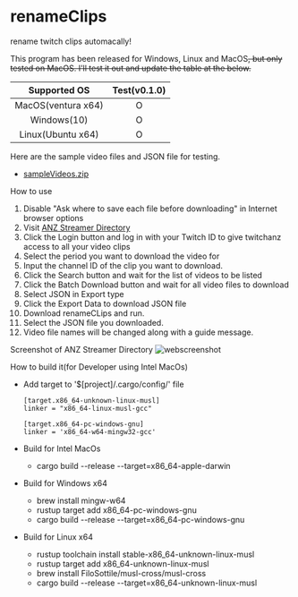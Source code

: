 # renameClips

rename twitch clips automacally!

This program has been released for Windows, Linux and MacOS<del>, but only tested on MacOS. I'll test it out and update the table at the below.</del>
 
  |  Supported OS          |  Test(v0.1.0) | 
  |:---------------------: | :-------------: |
  |   MacOS(ventura x64)   |      O        |
  |      Windows(10)       |      O        |
  |   Linux(Ubuntu x64)    |      O        |
  
Here are the sample video files and JSON file for testing.
  - [sampleVideos.zip](https://github.com/ppugend/renameClips/files/10037747/sampleVideos.zip)


How to use
  1. Disable "Ask where to save each file before downloading" in Internet browser options
  2. Visit [ANZ Streamer Directory](https://www.twitchanz.com/clips)
  3. Click the Login button and log in with your Twitch ID to give twitchanz access to all your video clips
  4. Select the period you want to download the video for
  5. Input the channel ID of the clip you want to download.
  6. Click the Search button and wait for the list of videos to be listed
  7. Click the Batch Download button and wait for all video files to download
  8. Select JSON in Export type
  9. Click the Export Data to download JSON file
  10. Download renameCLips and run.
  11. Select the JSON file you downloaded.
  12. Video file names will be changed along with a guide message.


Screenshot of ANZ Streamer Directory
 ![webscreenshot](https://user-images.githubusercontent.com/13452294/202572154-ec68168b-7efb-4270-9b05-ecdd7fc6c8f1.png)


How to build it(for Developer using Intel MacOs)
 * Add target to '$[project]/.cargo/config/' file
   ```
   [target.x86_64-unknown-linux-musl]
   linker = "x86_64-linux-musl-gcc"

   [target.x86_64-pc-windows-gnu]
   linker = 'x86_64-w64-mingw32-gcc'
   ```

 * Build for Intel MacOs
   * cargo build --release --target=x86_64-apple-darwin

 * Build for Windows x64
   * brew install mingw-w64    
   * rustup target add x86_64-pc-windows-gnu
   * cargo build --release --target=x86_64-pc-windows-gnu
   
 * Build for Linux x64
   * rustup toolchain install stable-x86_64-unknown-linux-musl 
   * rustup target add x86_64-unknown-linux-musl
   * brew install FiloSottile/musl-cross/musl-cross
   * cargo build --release --target=x86_64-unknown-linux-musl
   